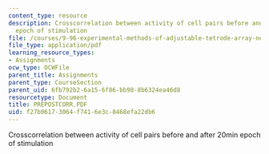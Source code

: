 ```yaml
---
content_type: resource
description: Crosscorrelation between activity of cell pairs before and after 20min
  epoch of stimulation
file: /courses/9-96-experimental-methods-of-adjustable-tetrode-array-neurophysiology-january-iap-2001/f27b06173064f7416e3c8468efa22db6_PREPOSTCORR.PDF
file_type: application/pdf
learning_resource_types:
- Assignments
ocw_type: OCWFile
parent_title: Assignments
parent_type: CourseSection
parent_uid: 6fb792b2-6a15-6f86-bb98-8b6324ea46d8
resourcetype: Document
title: PREPOSTCORR.PDF
uid: f27b0617-3064-f741-6e3c-8468efa22db6
---
```

Crosscorrelation between activity of cell pairs before and after 20min epoch of stimulation

